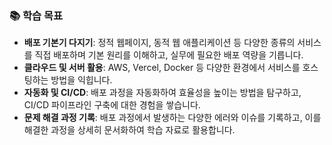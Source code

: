 ### 📚 학습 목표

* **배포 기본기 다지기**: 정적 웹페이지, 동적 웹 애플리케이션 등 다양한 종류의 서비스를 직접 배포하며 기본 원리를 이해하고, 실무에 필요한 배포 역량을 기릅니다.
* **클라우드 및 서버 활용**: AWS, Vercel, Docker 등 다양한 환경에서 서비스를 호스팅하는 방법을 익힙니다.
* **자동화 및 CI/CD**: 배포 과정을 자동화하여 효율성을 높이는 방법을 탐구하고, CI/CD 파이프라인 구축에 대한 경험을 쌓습니다.
* **문제 해결 과정 기록**: 배포 과정에서 발생하는 다양한 에러와 이슈를 기록하고, 이를 해결한 과정을 상세히 문서화하여 학습 자료로 활용합니다.
